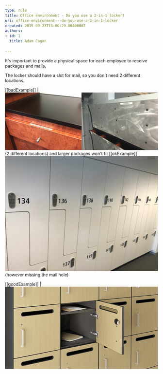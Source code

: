 ```yaml
---
type: rule
title: Office environment - Do you use a 2-in-1 locker?
uri: office-environment---do-you-use-a-2-in-1-locker
created: 2015-09-23T18:00:29.0000000Z
authors:
- id: 1
  title: Adam Cogan

---
```


​​It's important to provide a physical space for each employee to receive packages and mails.
 
The locker should have a slot for mail, so you don't need 2 different locations.
 
[[badExample]]
| ![ Having a drawer and a mailbox takes too much space ](drawer-bad.jpg) 
(2 different locations) and larger packages won't fit
[[okExample]]
| ![Stepped lockers are great as they allow jackets ](Lockers.jpg)
(however missing the mail hole)
 
[[goodExample]]
| ![A locker with mail slot is ideal for both mail and packages ](locker-good.jpg)
